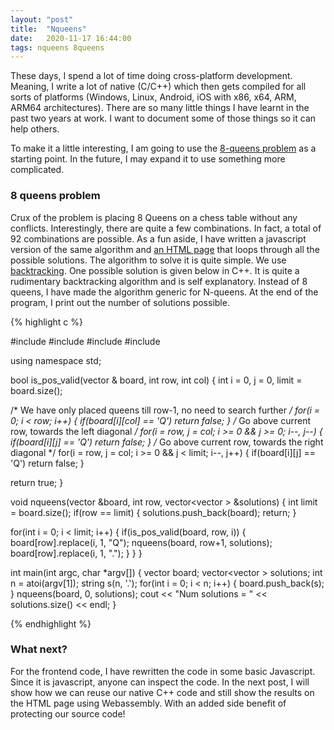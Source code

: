 ```yaml
---
layout: "post"
title:  "Nqueens"
date:   2020-11-17 16:44:00
tags: nqueens 8queens
---
```


These days, I spend a lot of time doing cross-platform development. Meaning, I write a lot of native (C/C++) which then gets compiled for all sorts of platforms (Windows, Linux, Android, iOS with x86, x64, ARM, ARM64 architectures). There are so many little things I have learnt in the past two years at work. I want to document some of those things so it can help others. 

To make it a little interesting, I am going to use the [8-queens problem](https://en.wikipedia.org/wiki/Eight_queens_puzzle) as a starting point. In the future, I may expand it to use something more complicated. 

### 8 queens problem

Crux of the problem is placing 8 Queens on a chess table without any conflicts. Interestingly, there are quite a few combinations. In fact, a total of 92 combinations are possible. As a fun aside, I have written a javascript version of the same algorithm and [an HTML page](http://shybulb.com/nqueens.html) that loops through all the possible solutions. The algorithm to solve it is quite simple. We use [backtracking](https://en.wikipedia.org/wiki/Backtracking). One possible solution is given below in C++. It is quite a rudimentary backtracking algorithm and is self explanatory. Instead of 8 queens, I have made the algorithm generic for N-queens. At the end of the program, I print out the number of solutions possible. 

{% highlight c %}

#include <iostream>
#include <vector>
#include <cstdlib>
#include <string>

using namespace std;

bool is_pos_valid(vector<string> & board, int row, int col)
{
  int i = 0, j = 0, limit = board.size();

  /* We have only placed queens till row-1, no need to search further */
  for(i = 0; i < row; i++)
  {
    if(board[i][col] == 'Q') return false;
  }
  /* Go above current row, towards the left diagonal */
  for(i = row, j = col; i  >= 0 && j >= 0; i--, j--)
  {
    if(board[i][j] == 'Q') return false;
  }
  /* Go above current row, towards the right diagonal */
  for(i = row, j = col; i >= 0 && j < limit; i--, j++)
  {
    if(board[i][j] == 'Q') return false;
  }

  return true;
}

void nqueens(vector<string> &board, int row, vector<vector<string> > &solutions)
{
  int limit = board.size();
  if(row == limit)
  {
    solutions.push_back(board);
    return;
  }

  for(int i = 0; i < limit; i++)
  {
    if(is_pos_valid(board, row, i))
    {
      board[row].replace(i, 1, "Q");
      nqueens(board, row+1, solutions);
      board[row].replace(i, 1, ".");
    }
  }
}

int main(int argc, char *argv[])
{
  vector<string> board;
  vector<vector<string> > solutions;
  int n = atoi(argv[1]);
  string s(n, '.');
  for(int i = 0; i < n; i++)
  {
    board.push_back(s);
  }
  nqueens(board, 0, solutions);
  cout << "Num solutions = " << solutions.size() << endl;
}

{% endhighlight %}


### What next?

For the frontend code, I have rewritten the code in some basic Javascript. Since it is javascript, anyone can inspect the code. In the next post, I will show how we can reuse our native C++ code and still show the results on the HTML page using Webassembly. With an added side benefit of protecting our source code!